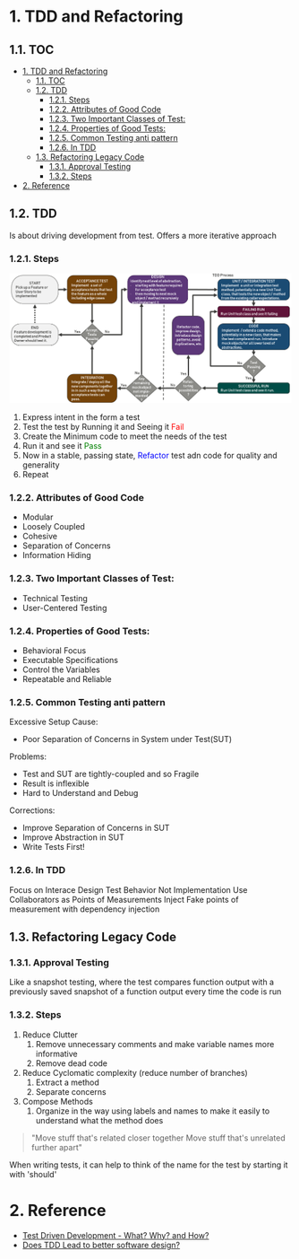 # 1. TDD and Refactoring

## 1.1. TOC

- [1. TDD and Refactoring](#1-tdd-and-refactoring)
  - [1.1. TOC](#11-toc)
  - [1.2. TDD](#12-tdd)
    - [1.2.1. Steps](#121-steps)
    - [1.2.2. Attributes of Good Code](#122-attributes-of-good-code)
    - [1.2.3. Two Important Classes of Test:](#123-two-important-classes-of-test)
    - [1.2.4. Properties of Good Tests:](#124-properties-of-good-tests)
    - [1.2.5. Common Testing anti pattern](#125-common-testing-anti-pattern)
    - [1.2.6. In TDD](#126-in-tdd)
  - [1.3. Refactoring Legacy Code](#13-refactoring-legacy-code)
    - [1.3.1. Approval Testing](#131-approval-testing)
    - [1.3.2. Steps](#132-steps)
- [2. Reference](#2-reference)

## 1.2. TDD

Is about driving development from test. Offers a more iterative approach 

### 1.2.1. Steps

![](img/tdd_steps.png)

1. Express intent in the form a test
2. Test the test by Running it and Seeing it <span style="color:red">Fail</span>
3. Create the Minimum code to meet the needs of the test
4. Run it and see it <span style="color:green">Pass</span>
5. Now in a stable, passing state, <span style="color:blue">Refactor</span> test adn code for quality and generality
6. Repeat

### 1.2.2. Attributes of Good Code

- Modular
- Loosely Coupled
- Cohesive
- Separation of Concerns
- Information Hiding

### 1.2.3. Two Important Classes of Test:

- Technical Testing
- User-Centered Testing

### 1.2.4. Properties of Good Tests:

- Behavioral Focus
- Executable Specifications
- Control the Variables
-  Repeatable and Reliable

### 1.2.5. Common Testing anti pattern

Excessive Setup
Cause:
- Poor Separation of Concerns in System under Test(SUT)

Problems:
- Test and SUT are tightly-coupled and so Fragile
- Result is inflexible
- Hard to Understand and Debug

Corrections:
- Improve Separation of Concerns in SUT
- Improve Abstraction in SUT
- Write Tests First!

### 1.2.6. In TDD

Focus on Interace Design
Test Behavior Not Implementation
Use Collaborators as Points of Measurements
Inject Fake points of measurement with dependency injection 

## 1.3. Refactoring Legacy Code

### 1.3.1. Approval Testing

Like a snapshot testing, where the test compares function output with a previously saved snapshot of a function output every time the code is run 

### 1.3.2. Steps

1. Reduce Clutter
   1. Remove unnecessary comments and make variable names more informative
   2. Remove dead code
2. Reduce Cyclomatic complexity (reduce number of branches)
   1. Extract a method
   2. Separate concerns
3. Compose Methods
   1. Organize in the way using labels and names to make it easily to understand what the method does

> "Move stuff that's related closer together
> Move stuff that's unrelated further apart"

When writing tests, it can help to think of the name for the test by starting it with 'should'

# 2. Reference

- [Test Driven Development - What? Why? and How?](https://www.youtube.com/watch?v=llaUBH5oayw&list=PLwLLcwQlnXByqD3a13UPeT4SMhc3rdZ8q&index=2)
- [Does TDD Lead to better software design?](https://www.youtube.com/watch?v=fSvQNG7Rz-8&list=PLwLLcwQlnXByqD3a13UPeT4SMhc3rdZ8q&index=3)